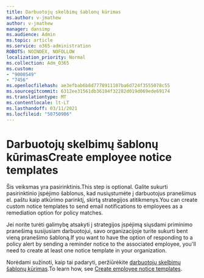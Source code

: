 ```yaml
---
title: Darbuotojų skelbimų šablonų kūrimas
ms.author: v-jmathew
author: v-jmathew
manager: dansimp
ms.audience: Admin
ms.topic: article
ms.service: o365-administration
ROBOTS: NOINDEX, NOFOLLOW
localization_priority: Normal
ms.collection: Adm_O365
ms.custom:
- "9000549"
- "7456"
ms.openlocfilehash: ae3efbab6b8d7778911107ba6d724f3555078c55
ms.sourcegitcommit: 6312ee31561db36104f32282d019d069ede69174
ms.translationtype: MT
ms.contentlocale: lt-LT
ms.lasthandoff: 03/11/2021
ms.locfileid: "50750986"
---
```

# <a name="create-employee-notice-templates"></a><span data-ttu-id="1bfb3-102">Darbuotojų skelbimų šablonų kūrimas</span><span class="sxs-lookup"><span data-stu-id="1bfb3-102">Create employee notice templates</span></span>

<span data-ttu-id="1bfb3-103">Šis veiksmas yra pasirinktinis.</span><span class="sxs-lookup"><span data-stu-id="1bfb3-103">This step is optional.</span></span> <span data-ttu-id="1bfb3-104">Galite sukurti pasirinktinio įspėjimo šablonus, kad nusiųstumėte į darbuotojus pranešimus el. paštu kaip atkūrimo parinktį, skirtą strategijos atitikmenys.</span><span class="sxs-lookup"><span data-stu-id="1bfb3-104">You can create custom notice templates to send email notifications to employees as a remediation option for policy matches.</span></span>

<span data-ttu-id="1bfb3-105">Jei norite turėti galimybę atsakyti į strategijos įspėjimą siųsdami priminimo pranešimą susijusiam darbuotojui, savo organizacijoje turite sukurti bent vieną pranešimo šabloną.</span><span class="sxs-lookup"><span data-stu-id="1bfb3-105">If you want to have the option of responding to a policy alert by sending a reminder notice to the associated employee, you'll need to create at least one notice template in your organization.</span></span>

<span data-ttu-id="1bfb3-106">Norėdami sužinoti, kaip tai padaryti, peržiūrėkite [darbuotojų skelbimų šablonų kūrimas](https://go.microsoft.com/fwlink/?linkid=2129080).</span><span class="sxs-lookup"><span data-stu-id="1bfb3-106">To learn how, see [Create employee notice templates](https://go.microsoft.com/fwlink/?linkid=2129080).</span></span>
